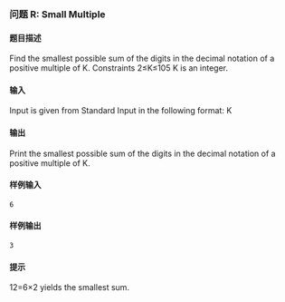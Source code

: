### 问题 R: Small Multiple

#### 题目描述

Find the smallest possible sum of the digits in the decimal notation of a positive multiple of K.
Constraints
2≤K≤105
K is an integer.

#### 输入

Input is given from Standard Input in the following format:
K

#### 输出

Print the smallest possible sum of the digits in the decimal notation of a positive multiple of K.

#### 样例输入

```
6
```

#### 样例输出

```
3
```

#### 提示

12=6×2 yields the smallest sum.